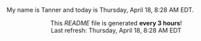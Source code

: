 My name is Tanner and today is Thursday, April 18, 8:28 AM EDT.

<p align="center">This <i>README</i> file is generated <b>every 3 hours</b>!</br>Last refresh: Thursday, April 18, 8:28 AM EDT<br /></p>
